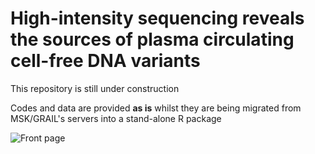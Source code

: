 # High-intensity sequencing reveals the sources of plasma circulating cell-free DNA variants

This repository is still under construction

Codes and data are provided **as is** whilst they are being migrated from MSK/GRAIL's servers into a stand-alone R package






![Front page](https://github.com/ndbrown6/MSK-GRAIL-TECHVAL/blob/master/ext/Figure_5-01.png)
